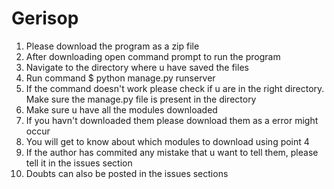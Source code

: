 # Gerisop

1. Please download the program as a zip file 
2. After downloading open command prompt to run the program 
3. Navigate to the directory where u have saved the files 
4. Run command $ python manage.py runserver 
5. If the command doesn't work please check if u are in the right directory. Make sure the manage.py file is present in the directory 
6. Make sure u have all the modules downloaded 
7. If you havn't downloaded them please download them as a error might occur
8. You will get to know about which modules to download using point 4 
9. If the author has commited any mistake that u want to tell them, please tell it in the issues section 
10. Doubts can also be posted in the issues sections 
